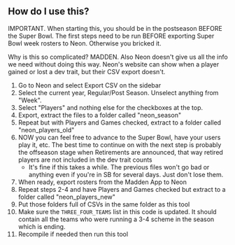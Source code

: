 ## How do I use this?

IMPORTANT. When starting this, you should be in the postseason BEFORE the Super Bowl. The first steps need to be run BEFORE exporting Super Bowl week rosters to Neon. Otherwise you bricked it.

Why is this so complicated? MADDEN. Also Neon doesn't give us all the info we need without doing this way. Neon's website can show when a player gained or lost a dev trait, but their CSV export doesn't.

1. Go to Neon and select Export CSV on the sidebar
2. Select the current year, Regular/Post Season. Unselect anything from "Week".
3. Select "Players" and nothing else for the checkboxes at the top.
4. Export, extract the files to a folder called "neon_season"
5. Repeat but with Players and Games checked, extract to a folder called "neon_players_old"
6. NOW you can feel free to advance to the Super Bowl, have your users play it, etc. The best time to continue on with the next step is probably the offseason stage when Retirements are announced, that way retired players are not included in the dev trait counts
   - It's fine if this takes a while. The previous files won't go bad or anything even if you're in SB for several days. Just don't lose them.
7. When ready, export rosters from the Madden App to Neon
8. Repeat steps 2-4 and have Players and Games checked but extract to a folder called "neon_players_new"
9. Put those folders full of CSVs in the same folder as this tool
10. Make sure the `THREE_FOUR_TEAMS` list in this code is updated. It should contain all the teams who were running a 3-4 scheme in the season which is ending.
11. Recompile if needed then run this tool
